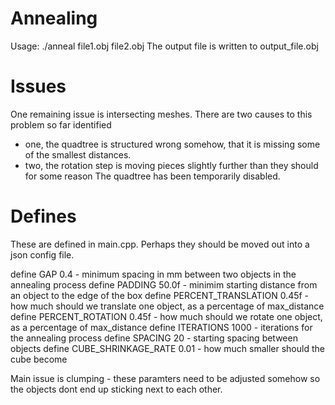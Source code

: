 Annealing
========
Usage: ./anneal file1.obj file2.obj 
The output file is written to output_file.obj

Issues
=========
One remaining issue is intersecting meshes. There are two causes to this problem so far identified 
- one, the quadtree is structured wrong somehow, that it is missing some of the smallest distances.
- two, the rotation step is moving pieces slightly further than they should for some reason
The quadtree has been temporarily disabled.

Defines
========

These are defined in main.cpp. Perhaps they should be moved out into a json config file.

define GAP 0.4 - minimum spacing in mm between two objects in the annealing process
define PADDING 50.0f - minimim starting distance from an object to the edge of the box
define PERCENT_TRANSLATION 0.45f - how much should we translate one object, as a percentage of max_distance
define PERCENT_ROTATION 0.45f - how much should we rotate one object, as a percentage of max_distance
define ITERATIONS 1000 - iterations for the annealing process
define SPACING 20 - starting spacing between objects
define CUBE_SHRINKAGE_RATE 0.01 - how much smaller should the cube become

Main issue is clumping - these paramters need to be adjusted somehow so the objects dont end up sticking next to each other.